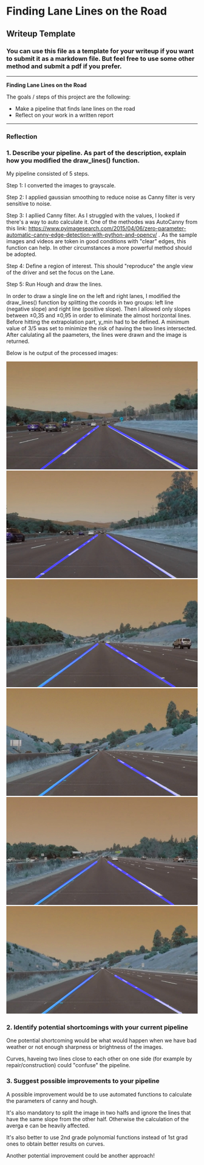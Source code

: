 # **Finding Lane Lines on the Road** 

## Writeup Template

### You can use this file as a template for your writeup if you want to submit it as a markdown file. But feel free to use some other method and submit a pdf if you prefer.

---

**Finding Lane Lines on the Road**

The goals / steps of this project are the following:
* Make a pipeline that finds lane lines on the road
* Reflect on your work in a written report


[//]: # (Image References)

[image1]: ./test_images_output/solidWhiteCurve.jpg "Solid white curve"
[image2]: ./test_images_output/solidWhiteRight.jpg "Solid white right"
[image3]: ./test_images_output/solidYellowCurve.jpg "Solid yellow curve"
[image4]: ./test_images_output/solidYellowCurve2.jpg "Solid yellow curve 2"
[image5]: ./test_images_output/solidYellowLeft.jpg "Solid yellow left"
[image6]: ./test_images_output/whiteCarLaneSwitch.jpg "Shite car lane switch"


---

### Reflection

### 1. Describe your pipeline. As part of the description, explain how you modified the draw_lines() function.

My pipeline consisted of 5 steps. 

Step 1: I converted the images to grayscale.

Step 2: I applied gaussian smoothing to reduce noise as Canny filter is very sensitive to noise. 

Step 3: I apllied Canny filter. As I struggled with the values, I looked if there's a way to auto calculate it. One of the methodes was AutoCanny from this link: https://www.pyimagesearch.com/2015/04/06/zero-parameter-automatic-canny-edge-detection-with-python-and-opencv/ .
As the sample images and videos are token in good conditions with "clear" edges, this function can help. In other circumstances a more powerful method should be adopted.
		
Step 4: Define a region of interest. This should "reproduce" the angle view of the driver and set the focus on the Lane.

Step 5: Run Hough and draw the lines.


In order to draw a single line on the left and right lanes, I modified the draw_lines() function by splitting the coords in two groups: left line (negative slope) and right line (positive slope). Then I allowed only slopes between ±0,35 and ±0,95 in order to eliminate the almost horizontal lines. 
Before hitting the extrapolation part, y_min had to be defined. A minimum value of 3/5 was set to minimize the risk of having the two lines intersected. 
After calulating all the paameters, the lines were drawn and the image is returned.

Below is he output of the processed images:

![alt text][image1]
![alt text][image2]
![alt text][image3]
![alt text][image4]
![alt text][image5]
![alt text][image6]


### 2. Identify potential shortcomings with your current pipeline


One potential shortcoming would be what would happen when we have bad weather or not enough sharpness or brightness of the images.

Curves, haveing two lines close to each other on one side (for example by repair/construction) could "confuse" the pipeline.

### 3. Suggest possible improvements to your pipeline

A possible improvement would be to use automated functions to calculate the parameters of canny and hough.

It's also mandatory to split the image in two halfs and ignore the lines that have the same slope from the other half. Otherwise the calculation of the averga e can be heavily affected.

It's also better to use 2nd grade polynomial functions instead of 1st grad ones to obtain better results on curves. 

Another potential improvement could be another approach!
